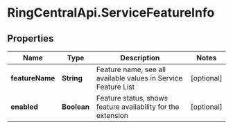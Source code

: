 # RingCentralApi.ServiceFeatureInfo

## Properties
Name | Type | Description | Notes
------------ | ------------- | ------------- | -------------
**featureName** | **String** | Feature name, see all available values in Service Feature List | [optional] 
**enabled** | **Boolean** | Feature status, shows feature availability for the extension | [optional] 


